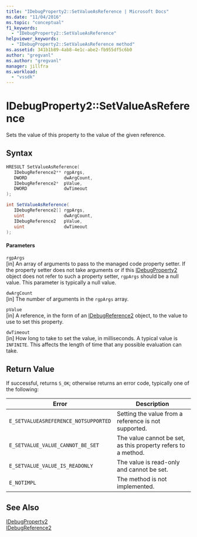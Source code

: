 ```yaml
---
title: "IDebugProperty2::SetValueAsReference | Microsoft Docs"
ms.date: "11/04/2016"
ms.topic: "conceptual"
f1_keywords: 
  - "IDebugProperty2::SetValueAsReference"
helpviewer_keywords: 
  - "IDebugProperty2::SetValueAsReference method"
ms.assetid: 341b1b89-4ab8-4e1c-abe2-fb955df5c6b0
author: "gregvanl"
ms.author: "gregvanl"
manager: jillfra
ms.workload: 
  - "vssdk"
---
```

# IDebugProperty2::SetValueAsReference
Sets the value of this property to the value of the given reference.  
  
## Syntax  
  
```cpp  
HRESULT SetValueAsReference(  
   IDebugReference2** rgpArgs,  
   DWORD              dwArgCount,  
   IDebugReference2*  pValue,  
   DWORD              dwTimeout  
);  
```  
  
```csharp  
int SetValueAsReference(  
   IDebugReference2[] rgpArgs,  
   uint               dwArgCount,  
   IDebugReference2   pValue,  
   uint               dwTimeout  
);  
```  
  
#### Parameters  
 `rgpArgs`  
 [in] An array of arguments to pass to the managed code property setter. If the property setter does not take arguments or if this [IDebugProperty2](../../../extensibility/debugger/reference/idebugproperty2.md) object does not refer to such a property setter, `rgpArgs` should be a null value. This parameter is typically a null value.  
  
 `dwArgCount`  
 [in] The number of arguments in the `rgpArgs` array.  
  
 `pValue`  
 [in] A reference, in the form of an [IDebugReference2](../../../extensibility/debugger/reference/idebugreference2.md) object, to the value to use to set this property.  
  
 `dwTimeout`  
 [in] How long to take to set the value, in milliseconds. A typical value is `INFINITE`. This affects the length of time that any possible evaluation can take.  
  
## Return Value  
 If successful, returns `S_OK`; otherwise returns an error code, typically one of the following:  
  
|Error|Description|  
|-----------|-----------------|  
|`E_SETVALUEASREFERENCE_NOTSUPPORTED`|Setting the value from a reference is not supported.|  
|`E_SETVALUE_VALUE_CANNOT_BE_SET`|The value cannot be set, as this property refers to a method.|  
|`E_SETVALUE_VALUE_IS_READONLY`|The value is read-only and cannot be set.|  
|`E_NOTIMPL`|The method is not implemented.|  
  
## See Also  
 [IDebugProperty2](../../../extensibility/debugger/reference/idebugproperty2.md)   
 [IDebugReference2](../../../extensibility/debugger/reference/idebugreference2.md)